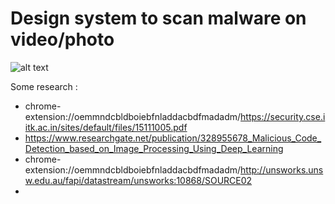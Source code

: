 # Design system to scan malware on video/photo


![alt text](https://pasteboard.co/IZZsC7l.jpg)






Some research : 
+ chrome-extension://oemmndcbldboiebfnladdacbdfmadadm/https://security.cse.iitk.ac.in/sites/default/files/15111005.pdf
+ https://www.researchgate.net/publication/328955678_Malicious_Code_Detection_based_on_Image_Processing_Using_Deep_Learning
+ chrome-extension://oemmndcbldboiebfnladdacbdfmadadm/http://unsworks.unsw.edu.au/fapi/datastream/unsworks:10868/SOURCE02
+ 
